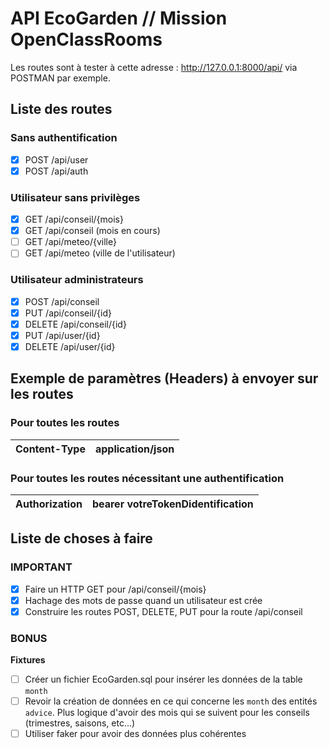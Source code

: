 # API EcoGarden // Mission OpenClassRooms

Les routes sont à tester à cette adresse : http://127.0.0.1:8000/api/ via POSTMAN par exemple.
<!-- Clé API OpenWeather : 7931eede7141d3223eefcb53948817d0
Clé Lexik JWT : password -->

## Liste des routes

### Sans authentification

- [x] POST /api/user
- [x] POST /api/auth

### Utilisateur sans privilèges

- [x] GET /api/conseil/{mois}
- [x] GET /api/conseil (mois en cours)
- [ ] GET /api/meteo/{ville}
- [ ] GET /api/meteo (ville de l'utilisateur)

### Utilisateur administrateurs

- [x] POST /api/conseil
- [x] PUT /api/conseil/{id}
- [x] DELETE /api/conseil/{id}
- [x] PUT /api/user/{id}
- [x] DELETE /api/user/{id}

## Exemple de paramètres (Headers) à envoyer sur les routes

### Pour toutes les routes

| Content-Type | application/json |
|---|---|

### Pour toutes les routes nécessitant une authentification

| Authorization | bearer votreTokenDidentification |
|---|---|

## Liste de choses à faire

### IMPORTANT
- [x] Faire un HTTP GET pour /api/conseil/{mois}
- [x] Hachage des mots de passe quand un utilisateur est crée
- [x] Construire les routes POST, DELETE, PUT pour la route /api/conseil

### BONUS
**Fixtures**
- [ ] Créer un fichier EcoGarden.sql pour insérer les données de la table `month`
- [ ] Revoir la création de données en ce qui concerne les `month` des entités `advice`. Plus logique d'avoir des mois qui se suivent pour les conseils (trimestres, saisons, etc...)
- [ ] Utiliser faker pour avoir des données plus cohérentes